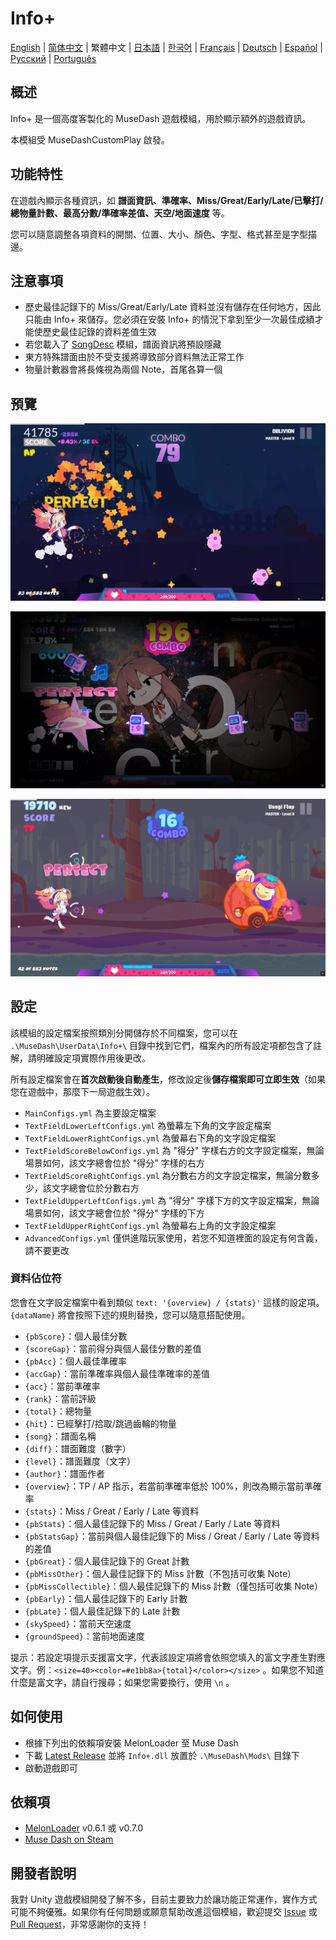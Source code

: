 # Info+

[English](README.md) | [简体中文](README_zh-CN.md) | 繁體中文 | [日本語](README_ja.md) | [한국어](README_ko.md) | [Français](README_fr.md) | [Deutsch](README_de.md) | [Español](README_es.md) | [Русский](README_ru.md) | [Português](README_pt.md)

## 概述

Info+ 是一個高度客製化的 MuseDash 遊戲模組，用於顯示額外的遊戲資訊。

本模組受 MuseDashCustomPlay 啟發。

## 功能特性

在遊戲內顯示各種資訊，如 **譜面資訊、準確率、Miss/Great/Early/Late/已擊打/總物量計數、最高分數/準確率差值、天空/地面速度** 等。

您可以隨意調整各項資料的開關、位置、大小、顏色、字型、格式甚至是字型描邊。

## 注意事項

- 歷史最佳記錄下的 Miss/Great/Early/Late 資料並沒有儲存在任何地方，因此只能由 Info+ 來儲存。您必須在安裝 Info+ 的情況下拿到至少一次最佳成績才能使歷史最佳記錄的資料差值生效
- 若您載入了 [SongDesc](https://github.com/MDMods/SongDesc) 模組，譜面資訊將預設隱藏
- 東方特殊譜面由於不受支援將導致部分資料無法正常工作
- 物量計數器會將長條視為兩個 Note，首尾各算一個

## 預覽

![預覽1](static/Preview1.webp)

![預覽2](static/Preview2.webp)

![預覽3](static/Preview3.webp)

## 設定

該模組的設定檔案按照類別分開儲存於不同檔案，您可以在 `.\MuseDash\UserData\Info+\` 目錄中找到它們，檔案內的所有設定項都包含了註解，請明確設定項實際作用後更改。

所有設定檔案會在**首次啟動後自動產生**，修改設定後**儲存檔案即可立即生效**（如果您在遊戲中，那麼下一局遊戲生效）。

- `MainConfigs.yml` 為主要設定檔案
- `TextFieldLowerLeftConfigs.yml` 為螢幕左下角的文字設定檔案
- `TextFieldLowerRightConfigs.yml` 為螢幕右下角的文字設定檔案
- `TextFieldScoreBelowConfigs.yml` 為 "得分" 字樣右方的文字設定檔案，無論場景如何，該文字總會位於 "得分" 字樣的右方
- `TextFieldScoreRightConfigs.yml` 為分數右方的文字設定檔案，無論分數多少，該文字總會位於分數右方
- `TextFieldUpperLeftConfigs.yml` 為 "得分" 字樣下方的文字設定檔案，無論場景如何，該文字總會位於 "得分" 字樣的下方
- `TextFieldUpperRightConfigs.yml` 為螢幕右上角的文字設定檔案
- `AdvancedConfigs.yml` 僅供進階玩家使用，若您不知道裡面的設定有何含義，請不要更改

### 資料佔位符

您會在文字設定檔案中看到類似 `text: '{overview} / {stats}'` 這樣的設定項。`{dataName}` 將會按照下述的規則替換，您可以隨意搭配使用。

- `{pbScore}`：個人最佳分數
- `{scoreGap}`：當前得分與個人最佳分數的差值
- `{pbAcc}`：個人最佳準確率
- `{accGap}`：當前準確率與個人最佳準確率的差值
- `{acc}`：當前準確率
- `{rank}`：當前評級
- `{total}`：總物量
- `{hit}`：已經擊打/拾取/跳過齒輪的物量
- `{song}`：譜面名稱
- `{diff}`：譜面難度（數字）
- `{level}`：譜面難度（文字）
- `{author}`：譜面作者
- `{overview}`：TP / AP 指示，若當前準確率低於 100%，則改為顯示當前準確率
- `{stats}`：Miss / Great / Early / Late 等資料
- `{pbStats}`：個人最佳記錄下的 Miss / Great / Early / Late 等資料
- `{pbStatsGap}`：當前與個人最佳記錄下的 Miss / Great / Early / Late 等資料的差值
- `{pbGreat}`：個人最佳記錄下的 Great 計數
- `{pbMissOther}`：個人最佳記錄下的 Miss 計數（不包括可收集 Note）
- `{pbMissCollectible}`：個人最佳記錄下的 Miss 計數（僅包括可收集 Note）
- `{pbEarly}`：個人最佳記錄下的 Early 計數
- `{pbLate}`：個人最佳記錄下的 Late 計數
- `{skySpeed}`：當前天空速度
- `{groundSpeed}`：當前地面速度

提示：若設定項提示支援富文字，代表該設定項將會依照您填入的富文字產生對應文字。例：`<size=40><color=#e1bb8a>{total}</color></size>` 。如果您不知道什麼是富文字，請自行搜尋；如果您需要換行，使用 `\n` 。

## 如何使用

- 根據下列出的依賴項安裝 MelonLoader 至 Muse Dash
- 下載 [Latest Release](https://github.com/KARPED1EM/MuseDashInfoPlus/releases) 並將 `Info+.dll` 放置於 `.\MuseDash\Mods\` 目錄下
- 啟動遊戲即可

## 依賴項

- [MelonLoader](https://github.com/LavaGang/MelonLoader/releases) v0.6.1 或 v0.7.0
- [Muse Dash on Steam](https://store.steampowered.com/app/774171/Muse_Dash/)

## 開發者說明

我對 Unity 遊戲模組開發了解不多，目前主要致力於讓功能正常運作，實作方式可能不夠優雅。如果你有任何問題或願意幫助改進這個模組，歡迎提交 [Issue](https://github.com/KARPED1EM/MuseDashInfoPlus/issues/new) 或 [Pull Request](https://github.com/KARPED1EM/MuseDashInfoPlus/compare)，非常感謝你的支持！
